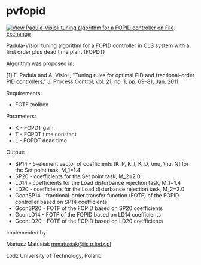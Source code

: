 # pvfopid
[![View Padula-Visioli tuning algorithm for a FOPID controller on File Exchange](https://www.mathworks.com/matlabcentral/images/matlab-file-exchange.svg)](https://www.mathworks.com/matlabcentral/fileexchange/73396-padula-visioli-tuning-algorithm-for-a-fopid-controller)


Padula-Visioli tuning algorithm for a FOPID controller in CLS system with a first order plus dead time plant (FOPDT)

Algorithm was proposed in:

[1] F. Padula and A. Visioli, "Tuning rules for optimal PID and fractional-order PID controllers,"
    J. Process Control, vol. 21, no. 1, pp. 69–81, Jan. 2011.

Requirements:
- FOTF toolbox

Parameters:
- K - FOPDT gain
- T - FOPDT time constant
- L - FOPDT dead time

Output:
- SP14 - 5-element vector of coefficients [K_P, K_I, K_D, \mu, \nu, N] for the Set point task, M_1=1.4
- SP20 - coefficients for the Set point task, M_2=2.0
- LD14 - coefficients for the Load disturbance rejection task, M_1=1.4
- LD20 - coefficients for the Load disturbance rejection task, M_2=2.0
- GconSP14 - fractional-order transfer function (FOTF) of the FOPID controller based on SP14 coefficients
- GconSP20 - FOTF of the FOPID based on SP20 coefficients
- GconLD14 - FOTF of the FOPID based on LD14 coefficients
- GconLD20 - FOTF of the FOPID based on LD20 coefficients

Implemented by: 

Mariusz Matusiak <mmatusiak@iis.p.lodz.pl>

Lodz University of Technology, Poland
